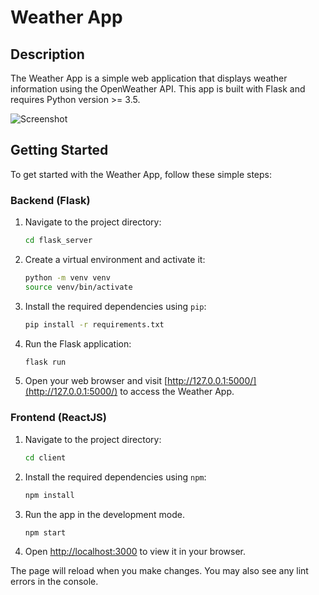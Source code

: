 # Weather App

## Description

The Weather App is a simple web application that displays weather information using the OpenWeather API. This app is built with Flask and requires Python version >= 3.5.

![Screenshot](https://my-aws-assets.s3.us-west-2.amazonaws.com/weather-app.png)

## Getting Started

To get started with the Weather App, follow these simple steps:

### Backend (Flask)

1. Navigate to the project directory:

   ```bash
   cd flask_server
   ```

2. Create a virtual environment and activate it:

   ```bash
   python -m venv venv
   source venv/bin/activate
   ```

3. Install the required dependencies using `pip`:

   ```bash
   pip install -r requirements.txt
   ```

4. Run the Flask application:

   ```bash
   flask run
   ```

5. Open your web browser and visit [http://127.0.0.1:5000/](http://127.0.0.1:5000/) to access the Weather App.

### Frontend (ReactJS)

1. Navigate to the project directory:

   ```bash
   cd client
   ```

2. Install the required dependencies using `npm`:

   ```bash
   npm install
   ```

3. Run the app in the development mode.

   ```bash
   npm start
   ```

4. Open [http://localhost:3000](http://localhost:3000) to view it in your browser.

The page will reload when you make changes. You may also see any lint errors in the console.